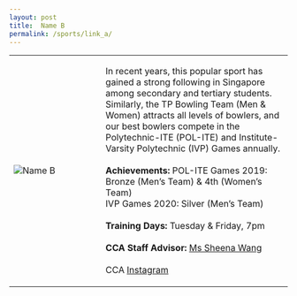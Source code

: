 ```yaml
---
layout: post
title:  Name B
permalink: /sports/link_a/
---
```


<table>
    <tr>
        <td style="width:33%"><image src="{{site.baseurl}}/images/CCA_link_a.jpg" style="display:block;margin-left:auto;margin-right:auto;" alt="Name B"></image></td>
        <td>
            <p>
                In recent years, this popular sport has gained a strong following in Singapore among secondary and tertiary students. Similarly, the TP Bowling Team (Men & Women) attracts all levels of bowlers, and our best bowlers compete in the Polytechnic-ITE (POL-ITE) and Institute-Varsity Polytechnic (IVP) Games annually.<br>
                <br>
                <b>Achievements:</b>
                POL-ITE Games 2019: Bronze (Men’s Team) & 4th (Women’s Team)<br>
                IVP Games 2020: Silver (Men’s Team)<br>
                <br>
                <b>Training Days:</b>
                Tuesday & Friday, 7pm<br>
                <br>
                <b>CCA Staff Advisor:</b> <a href="emailadd">Ms Sheena Wang</a><br>
                <br>
                CCA <a href="link">Instagram</a>
            </p>
        </td>
    </tr>
</table>
